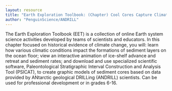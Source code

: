 ```yaml
---
layout: resource
title: "Earth Exploration Toolbook: (Chapter) Cool Cores Capture Climate Change "
author: "PenguinScience/ANDRILL"
---
```


The Earth Exploration Toolbook (EET) is a collection of online Earth system science activities developed by teams of scientists and educators.  In this chapter focused on historical evidence of climate change, you will: learn how various climatic conditions impact the formations of sediment layers on the ocean floor; view an interactive animation of ice-shelf advance and retreat and sediment rates; and download and use specialized scientific software, Paleontological Stratigraphic Interval Construction and Analysis Tool (PSICAT), to create graphic models of sediment cores based on data provided by ANtarctic geological DRILLing (ANDRILL) scientists.  Can be used for professional development or in grades 6-16.
